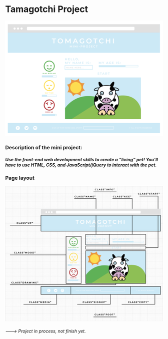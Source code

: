 # Tamagotchi Project
![alt text](img/background.png "Wireframe")

### Description of the mini project:
##### Use the front-end web development skills to create a "living" pet! You'll have to use HTML, CSS, and JavaScript/jQuery to interact with the pet.

### Page layout
![alt text](img/grid.png "Wireframe2")

###### ---> Project in process, not finish yet.
